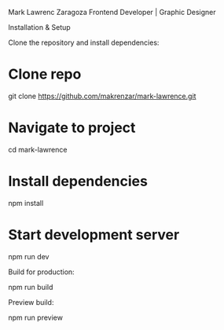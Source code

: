 Mark Lawrenc Zaragoza
Frontend Developer | Graphic Designer

Installation & Setup

Clone the repository and install dependencies:

# Clone repo
git clone https://github.com/makrenzar/mark-lawrence.git

# Navigate to project
cd mark-lawrence

# Install dependencies
npm install

# Start development server
npm run dev


Build for production:

npm run build


Preview build:

npm run preview